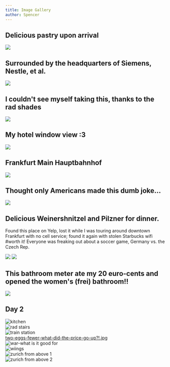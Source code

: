 ```yaml
---
title: Image Gallery
author: Spencer
---
```


## Delicious pastry upon arrival
![](images/IMG_20170901_163237.jpg)

## Surrounded by the headquarters of Siemens, Nestle, et al.
![](images/IMG_20170901_173024.jpg)

## I couldn't see myself taking this, thanks to the rad shades
![](images/IMG_20170901_175138.jpg)

## My hotel window view :3
![](images/IMG_20170901_180807.jpg)

## Frankfurt Main Hauptbahnhof
![](images/IMG_20170901_194240.jpg)

## Thought only Americans made this dumb joke...
![](images/IMG_20170901_195555.jpg)

## Delicious Weinershnitzel and Pilzner for dinner.
Found this place on Yelp, lost it while I was touring around downtown Frankfurt
 with no cell service; found it again with stolen Starbucks wifi #worth it!
 Everyone was freaking out about a soccer game, Germany vs. the Czech Rep.

![](images/IMG_20170901_203828.jpg)
![](images/IMG_20170901_205133.jpg)

## This bathroom meter ate my 20 euro-cents and opened the women's (frei) bathroom!!
![](images/IMG_20170901_212412.jpg)

## Day 2
![kitchen](images/kitchen.jpg)  
![rad stairs](images/rad%20stairs.jpg)  
![train station](images/train%20station.jpg)  
[two-eggs-fewer-what-did-the-price-go-up?!.jpg](images/two-eggs-fewer-what-did-the-price-go-up%3F%21.jpg)  
![war-what is it good for](images/war-what%20is%20it%20good%20for.jpg)  
![wiings](images/wiings.jpg)  
![zurich from above 1](images/zurich%20from%20above%201.jpg)  
![zurich from above 2](images/zurich%20from%20above%202.jpg)
